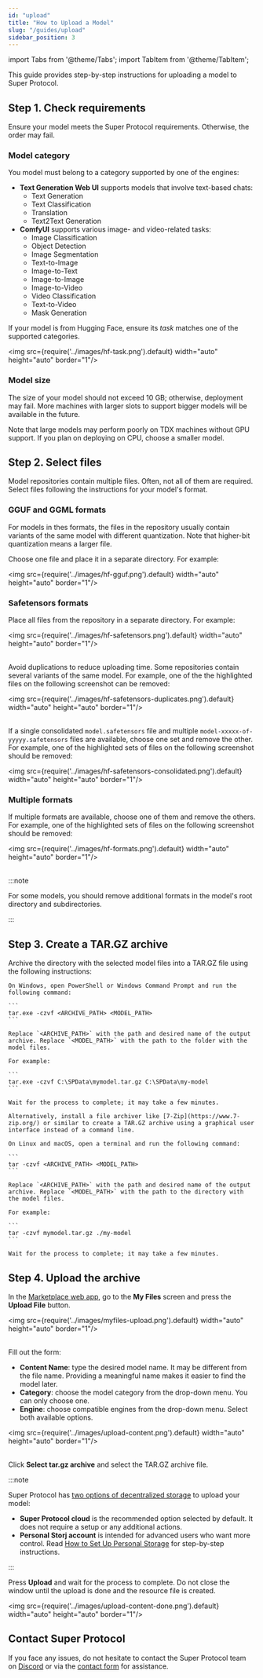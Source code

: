 ```yaml
---
id: "upload"
title: "How to Upload a Model"
slug: "/guides/upload"
sidebar_position: 3
---
```


import Tabs from '@theme/Tabs';
import TabItem from '@theme/TabItem';

This guide provides step-by-step instructions for uploading a model to Super Protocol.

## Step 1. Check requirements

Ensure your model meets the Super Protocol requirements. Otherwise, the order may fail.

### Model category

You model must belong to a category supported by one of the engines:

- **Text Generation Web UI** supports models that involve text-based chats:
  + Text Generation
  + Text Classification
  + Translation
  + Text2Text Generation
- **ComfyUI** supports various image- and video-related tasks:
  + Image Classification
  + Object Detection
  + Image Segmentation
  + Text-to-Image
  + Image-to-Text
  + Image-to-Image
  + Image-to-Video
  + Video Classification
  + Text-to-Video
  + Mask Generation

If your model is from Hugging Face, ensure its _task_ matches one of the supported categories.

<img src={require('../images/hf-task.png').default} width="auto" height="auto" border="1"/>
<br/>

### Model size

The size of your model should not exceed 10 GB; otherwise, deployment may fail. More machines with larger slots to support bigger models will be available in the future.

Note that large models may perform poorly on TDX machines without GPU support. If you plan on deploying on CPU, choose a smaller model.

## Step 2. Select files

Model repositories contain multiple files. Often, not all of them are required. Select files following the instructions for your model's format.

### GGUF and GGML formats

For models in thes formats, the files in the repository usually contain variants of the same model with different quantization. Note that higher-bit quantization means a larger file.

Choose one file and place it in a separate directory. For example:

<img src={require('../images/hf-gguf.png').default} width="auto" height="auto" border="1"/>
<br/>

### Safetensors formats

Place all files from the repository in a separate directory. For example:

<img src={require('../images/hf-safetensors.png').default} width="auto" height="auto" border="1"/>
<br/>
<br/>

Avoid duplications to reduce uploading time. Some repositories contain several variants of the same model. For example, one of the the highlighted files on the following screenshot can be removed:

<img src={require('../images/hf-safetensors-duplicates.png').default} width="auto" height="auto" border="1"/>
<br/>
<br/>

If a single consolidated `model.safetensors` file and multiple `model-xxxxx-of-yyyyy.safetensors` files are available, choose one set and remove the other. For example, one of the highlighted sets of files on the following screenshot should be removed:

<img src={require('../images/hf-safetensors-consolidated.png').default} width="auto" height="auto" border="1"/>
<br/>

### Multiple formats

If multiple formats are available, choose one of them and remove the others. For example, one of the highlighted sets of files on the following screenshot should be removed:

<img src={require('../images/hf-formats.png').default} width="auto" height="auto" border="1"/>
<br/>
<br/>

:::note

For some models, you should remove additional formats in the model's root directory and subdirectories.

:::

## Step 3. Create a TAR.GZ archive

Archive the directory with the selected model files into a TAR.GZ file using the following instructions:

<Tabs>
  <TabItem value="windows" label="Windows" default>

    On Windows, open PowerShell or Windows Command Prompt and run the following command:

    ```
    tar.exe -czvf <ARCHIVE_PATH> <MODEL_PATH>
    ```

    Replace `<ARCHIVE_PATH>` with the path and desired name of the output archive. Replace `<MODEL_PATH>` with the path to the folder with the model files.

    For example:

    ```
    tar.exe -czvf C:\SPData\mymodel.tar.gz C:\SPData\my-model
    ```

    Wait for the process to complete; it may take a few minutes.

    Alternatively, install a file archiver like [7-Zip](https://www.7-zip.org/) or similar to create a TAR.GZ archive using a graphical user interface instead of a command line.

  </TabItem>
  <TabItem value="linux" label="Linux and macOS">

    On Linux and macOS, open a terminal and run the following command:

    ```
    tar -czvf <ARCHIVE_PATH> <MODEL_PATH>
    ```

    Replace `<ARCHIVE_PATH>` with the path and desired name of the output archive. Replace `<MODEL_PATH>` with the path to the directory with the model files.

    For example:

    ```
    tar -czvf mymodel.tar.gz ./my-model
    ```

    Wait for the process to complete; it may take a few minutes.

  </TabItem>
</Tabs>

## Step 4. Upload the archive

In the [Marketplace web app](https://marketplace.superprotocol.com/), go to the **My Files** screen and press the **Upload File** button. 

<img src={require('../images/myfiles-upload.png').default} width="auto" height="auto" border="1"/>
<br/>
<br/>

Fill out the form:

- **Content Name**: type the desired model name. It may be different from the file name. Providing a meaningful name makes it easier to find the model later.
- **Category**: choose the model category from the drop-down menu. You can only choose one.
- **Engine**: choose compatible engines from the drop-down menu. Select both available options.

<img src={require('../images/upload-content.png').default} width="auto" height="auto" border="1"/>
<br/>
<br/>

Click **Select tar.gz archive** and select the TAR.GZ archive file.

:::note

Super Protocol has [two options of decentralized storage](/marketplace/account/web3#storage) to upload your model:

- **Super Protocol cloud** is the recommended option selected by default. It does not require a setup or any additional actions.
- **Personal Storj account** is intended for advanced users who want more control. Read [How to Set Up Personal Storage](/marketplace/guides/storage) for step-by-step instructions.

:::

Press **Upload** and wait for the process to complete. Do not close the window until the upload is done and the resource file is created.

<img src={require('../images/upload-content-done.png').default} width="auto" height="auto" border="1"/>
<br/>

## Contact Super Protocol

If you face any issues, do not hesitate to contact the Super Protocol team on [Discord](https://discord.gg/superprotocol) or via the [contact form](https://superprotocol.zendesk.com/hc/en-us/requests/new) for assistance.
